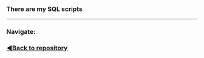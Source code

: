 ### There are my SQL scripts
---

### Navigate:
### [:arrow_backward:Back to repository](https://github.com/c1plak/Vadims_Course_group27)
